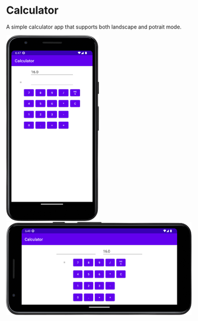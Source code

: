 # Calculator
A simple calculator app that supports both landscape and potrait mode.

<img src="Screenshot_20221229_184814.png" width="250" height="500">
<img src="Screenshot_20221229_184957.png" width="500" height="250">
